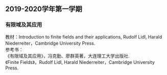 ## 2019-2020学年第一学期
### 有限域及其应用
教材：Introduction to finite fields and their applications, Rudolf Lidl, Harald Niederreiter，Cambridge University Press.  
参考书：  
《有限域及其应用》，冯克勤、廖群英著，大连理工大学出版社.  
《Finite Fields》，Rudolf Lidl, Harald Niederreiter，Cambridge University Press.  
